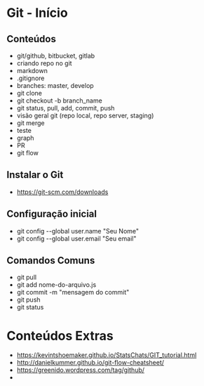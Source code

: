 # Git - Início

## Conteúdos
- git/github, bitbucket, gitlab
- criando repo no git
- markdown
- .gitignore
- branches: master, develop
- git clone
- git checkout -b branch_name
- git status, pull, add, commit, push
- visão geral git (repo local, repo server, staging)
- git merge
- teste
- graph
- PR
- git flow

## Instalar o Git
- https://git-scm.com/downloads

## Configuração inicial
- git config --global user.name "Seu Nome"
- git config --global user.email "Seu email"

## Comandos Comuns
- git pull
- git add nome-do-arquivo.js
- git commit -m "mensagem do commit"
- git push
- git status

# Conteúdos Extras
- https://kevintshoemaker.github.io/StatsChats/GIT_tutorial.html
- http://danielkummer.github.io/git-flow-cheatsheet/
- https://greenido.wordpress.com/tag/github/
-